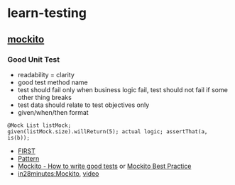 # learn-testing

## [mockito](https://github.com/mockito/mockito/wiki)

### Good Unit Test 
-	readability = clarity
-	good test method name
-	test should fail only when business logic fail, test should not fail if some other thing breaks
-	test data should relate to test objectives only
-	given/when/then format
```code
@Mock List listMock;
given(listMock.size).willReturn(5); actual logic; assertThat(a, is(b));
```
- [FIRST](https://pragprog.com/magazines/2012-01/unit-tests-are-first)
- [Pattern](http://xunitpatterns.com)
- [Mockito - How to write good tests](https://github.com/mockito/mockito/wiki/How-to-write-good-tests) or [Mockito Best Practice](https://stackoverflow.com/questions/22540108/best-practices-with-mockito)
- [in28minutes:Mockito](https://github.com/in28minutes/MockitoTutorialForBeginners/blob/master/Step18.md), [video](https://www.udemy.com/course/mockito-tutorial-with-junit-examples/learn/lecture/5678796#bookmarks)
